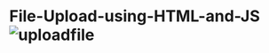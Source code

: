 # File-Upload-using-HTML-and-JS![uploadfile](https://user-images.githubusercontent.com/58586792/204757120-8376525a-2918-46bd-8d42-14e3bfbcf3b1.PNG)
